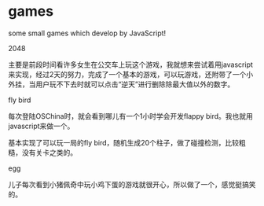 games
=====

some small games which develop by JavaScript!

2048

主要是前段时间看许多女生在公交车上玩这个游戏，我就想来尝试着用javascript来实现，经过2天的努力，完成了一个基本的游戏，可以玩游戏，还附带了一个小外挂，当用户玩不下去时就可以点击“逆天”进行删除除最大值以外的数字。

fly bird

每次登陆OSChina时，就会看到哪儿有一个1小时学会开发flappy bird。我也就用javascript来做一个。

基本实现了可以玩一局的fly bird，随机生成20个柱子，做了碰撞检测，比较粗糙，没有关卡之类的。

egg

儿子每次看到小猪佩奇中玩小鸡下蛋的游戏就很开心，所以做了一个，感觉挺搞笑的。

